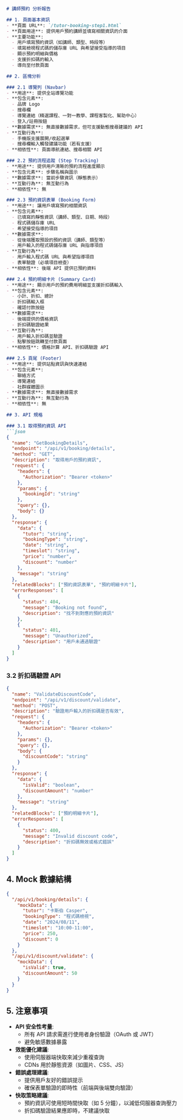 ```markdown
# 講師預約 分析報告

## 1. 頁面基本資訊
- **頁面 URL**: `/tutor-booking-step1.html`
- **頁面用途**: 提供用戶預約講師並填寫相關資訊的介面
- **主要功能**:
  - 用戶填寫預約資訊（如講師、類型、時段等）
  - 填寫檢視程式碼的儲存庫 URL 與希望接受指導的項目
  - 顯示預約明細與價格
  - 支援折扣碼的輸入
  - 導向至付款頁面

## 2. 區塊分析

### 2.1 導覽列 (Navbar)
- **用途**: 提供全站導覽功能
- **包含元素**: 
  - 品牌 Logo
  - 搜尋欄
  - 導覽連結（精選課程、一對一教學、課程客製化、幫助中心）
  - 登入/註冊按鈕
- **數據需求**: 無直接數據需求，但可支援動態搜尋建議的 API
- **互動行為**:
  - 手機版支援展開/收起選單
  - 搜尋欄輸入觸發建議功能（若有支援）
- **相依性**: 頁面導航連結、搜尋相關 API

### 2.2 預約流程追蹤 (Step Tracking)
- **用途**: 提供用戶清晰的預約流程進度顯示
- **包含元素**: 步驟名稱與圖示
- **數據需求**: 當前步驟資訊（靜態表示）
- **互動行為**: 無互動行為
- **相依性**: 無

### 2.3 預約資訊表單 (Booking Form)
- **用途**: 讓用戶填寫預約相關資訊
- **包含元素**: 
  - 已填寫的靜態資訊（講師、類型、日期、時段）
  - 程式碼儲存庫 URL
  - 希望接受指導的項目
- **數據需求**:
  - 從後端獲取預設的預約資訊（講師、類型等）
  - 用戶輸入的程式碼儲存庫 URL 與指導項目
- **互動行為**: 
  - 用戶輸入程式碼 URL 與希望指導項目
  - 表單驗證（必填項目檢查）
- **相依性**: 後端 API 提供已預約資料

### 2.4 預約明細卡片 (Summary Card)
- **用途**: 顯示用戶的預約費用明細並支援折扣碼輸入
- **包含元素**: 
  - 小計、折扣、總計
  - 折扣碼輸入框
  - 確認付款按鈕
- **數據需求**:
  - 後端提供的價格資訊
  - 折扣碼驗證結果
- **互動行為**: 
  - 用戶輸入折扣碼並驗證
  - 點擊按鈕跳轉至付款頁面
- **相依性**: 價格計算 API、折扣碼驗證 API

### 2.5 頁尾 (Footer)
- **用途**: 提供站點資訊與快速連結
- **包含元素**: 
  - 聯絡方式
  - 導覽連結
  - 社群媒體圖示
- **數據需求**: 無直接數據需求
- **互動行為**: 無互動行為
- **相依性**: 無

## 3. API 規格

### 3.1 取得預約資訊 API
```json
{
  "name": "GetBookingDetails",
  "endpoint": "/api/v1/booking/details",
  "method": "GET",
  "description": "取得用戶的預約資訊",
  "request": {
    "headers": {
      "Authorization": "Bearer <token>"
    },
    "params": {
      "bookingId": "string"
    },
    "query": {},
    "body": {}
  },
  "response": {
    "data": {
      "tutor": "string",
      "bookingType": "string",
      "date": "string",
      "timeslot": "string",
      "price": "number",
      "discount": "number"
    },
    "message": "string"
  },
  "relatedBlocks": ["預約資訊表單", "預約明細卡片"],
  "errorResponses": [
    {
      "status": 404,
      "message": "Booking not found",
      "description": "找不到對應的預約資訊"
    },
    {
      "status": 401,
      "message": "Unauthorized",
      "description": "用戶未通過驗證"
    }
  ]
}
```

### 3.2 折扣碼驗證 API
```json
{
  "name": "ValidateDiscountCode",
  "endpoint": "/api/v1/discount/validate",
  "method": "POST",
  "description": "驗證用戶輸入的折扣碼是否有效",
  "request": {
    "headers": {
      "Authorization": "Bearer <token>"
    },
    "params": {},
    "query": {},
    "body": {
      "discountCode": "string"
    }
  },
  "response": {
    "data": {
      "isValid": "boolean",
      "discountAmount": "number"
    },
    "message": "string"
  },
  "relatedBlocks": ["預約明細卡片"],
  "errorResponses": [
    {
      "status": 400,
      "message": "Invalid discount code",
      "description": "折扣碼無效或格式錯誤"
    }
  ]
}
```

## 4. Mock 數據結構
```json
{
  "/api/v1/booking/details": {
    "mockData": {
      "tutor": "卡斯伯 Casper",
      "bookingType": "程式碼檢視",
      "date": "2024/08/11",
      "timeslot": "10:00-11:00",
      "price": 250,
      "discount": 0
    }
  },
  "/api/v1/discount/validate": {
    "mockData": {
      "isValid": true,
      "discountAmount": 50
    }
  }
}
```

## 5. 注意事項
- **API 安全性考量**:
  - 所有 API 請求需進行使用者身份驗證（OAuth 或 JWT）
  - 避免敏感數據暴露
- **效能優化建議**:
  - 使用伺服器端快取來減少重複查詢
  - CDNs 用於靜態資源（如圖片、CSS、JS）
- **錯誤處理建議**:
  - 提供用戶友好的錯誤提示
  - 確保表單驗證的即時性（前端與後端雙向驗證）
- **快取策略建議**:
  - 預約資訊可使用短時間快取（如 5 分鐘），以減低伺服器查詢壓力
  - 折扣碼驗證結果應即時，不建議快取
```